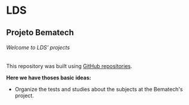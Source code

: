 # LDS


## Projeto Bematech

###### Welcome to LDS' projects

This repository was built using [GitHub repositories](https://github.com/sombriks/sample-mqtt).


**Here we have thoses  basic ideas:**

  - Organize the tests and studies about the subjects at the Bematech's project.
  





